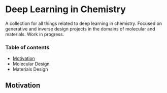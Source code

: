 # Deep Learning in Chemistry
A collection for all things related to deep learning in chemistry. Focused on generative and inverse design projects in the domains of molecular and materials. Work in progress.


### Table of contents

* [Motivation](#motivation)
* Molecular Design
* Materials Design


## Motivation

